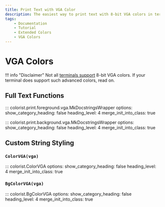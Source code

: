 ```yaml
---
title: Print Text with VGA Color
description: The easiest way to print text with 8-bit VGA colors in terminal output using Colorist for Python. This documentation includes code examples.
tags:
    - Documentation
    - Tutorial
    - Extended Colors
    - VGA Colors
---
```


# VGA Colors
!!! info "Disclaimer"
    Not all [terminals support](../../user-guide/materials/terminal-support.md) 8-bit VGA colors. If your terminal does support such advanced colors, read on.

## Full Text Functions

::: colorist.print.foreground.vga.MkDocstringsWrapper
    options:
      show_category_heading: false
      heading_level: 4
      merge_init_into_class: true

::: colorist.print.background.vga.MkDocstringsWrapper
    options:
      show_category_heading: false
      heading_level: 4
      merge_init_into_class: true

## Custom String Styling
### `ColorVGA(vga)`
::: colorist.ColorVGA
    options:
      show_category_heading: false
      heading_level: 4
      merge_init_into_class: true

### `BgColorVGA(vga)`
::: colorist.BgColorVGA
    options:
      show_category_heading: false
      heading_level: 4
      merge_init_into_class: true
